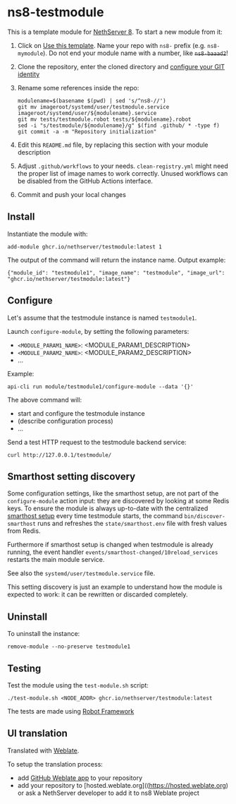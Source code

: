 # ns8-testmodule

This is a template module for [NethServer 8](https://github.com/NethServer/ns8-core).
To start a new module from it:

1. Click on [Use this template](https://github.com/NethServer/ns8-testmodule/generate).
   Name your repo with `ns8-` prefix (e.g. `ns8-mymodule`). 
   Do not end your module name with a number, like ~~`ns8-baaad2`~~!

1. Clone the repository, enter the cloned directory and
   [configure your GIT identity](https://git-scm.com/book/en/v2/Getting-Started-First-Time-Git-Setup#_your_identity)

1. Rename some references inside the repo:
   ```
   modulename=$(basename $(pwd) | sed 's/^ns8-//')
   git mv imageroot/systemd/user/testmodule.service imageroot/systemd/user/${modulename}.service
   git mv tests/testmodule.robot tests/${modulename}.robot
   sed -i "s/testmodule/${modulename}/g" $(find .github/ * -type f)
   git commit -a -m "Repository initialization"
   ```

1. Edit this `README.md` file, by replacing this section with your module
   description

1. Adjust `.github/workflows` to your needs. `clean-registry.yml` might
   need the proper list of image names to work correctly. Unused workflows
   can be disabled from the GitHub Actions interface.

1. Commit and push your local changes

## Install

Instantiate the module with:

    add-module ghcr.io/nethserver/testmodule:latest 1

The output of the command will return the instance name.
Output example:

    {"module_id": "testmodule1", "image_name": "testmodule", "image_url": "ghcr.io/nethserver/testmodule:latest"}

## Configure

Let's assume that the testmodule instance is named `testmodule1`.

Launch `configure-module`, by setting the following parameters:
- `<MODULE_PARAM1_NAME>`: <MODULE_PARAM1_DESCRIPTION>
- `<MODULE_PARAM2_NAME>`: <MODULE_PARAM2_DESCRIPTION>
- ...

Example:

    api-cli run module/testmodule1/configure-module --data '{}'

The above command will:
- start and configure the testmodule instance
- (describe configuration process)
- ...

Send a test HTTP request to the testmodule backend service:

    curl http://127.0.0.1/testmodule/

## Smarthost setting discovery

Some configuration settings, like the smarthost setup, are not part of the
`configure-module` action input: they are discovered by looking at some
Redis keys.  To ensure the module is always up-to-date with the
centralized [smarthost
setup](https://nethserver.github.io/ns8-core/core/smarthost/) every time
testmodule starts, the command `bin/discover-smarthost` runs and refreshes
the `state/smarthost.env` file with fresh values from Redis.

Furthermore if smarthost setup is changed when testmodule is already
running, the event handler `events/smarthost-changed/10reload_services`
restarts the main module service.

See also the `systemd/user/testmodule.service` file.

This setting discovery is just an example to understand how the module is
expected to work: it can be rewritten or discarded completely.

## Uninstall

To uninstall the instance:

    remove-module --no-preserve testmodule1

## Testing

Test the module using the `test-module.sh` script:


    ./test-module.sh <NODE_ADDR> ghcr.io/nethserver/testmodule:latest

The tests are made using [Robot Framework](https://robotframework.org/)

## UI translation

Translated with [Weblate](https://hosted.weblate.org/projects/ns8/).

To setup the translation process:

- add [GitHub Weblate app](https://docs.weblate.org/en/latest/admin/continuous.html#github-setup) to your repository
- add your repository to [hosted.weblate.org]((https://hosted.weblate.org) or ask a NethServer developer to add it to ns8 Weblate project
